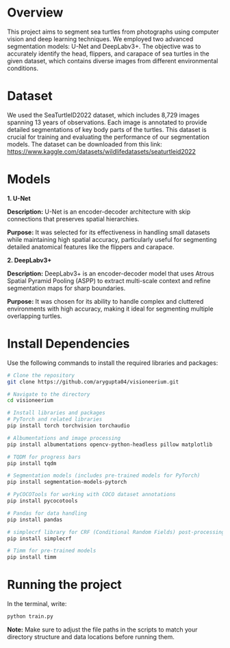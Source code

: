# Overview

This project aims to segment sea turtles from photographs using computer vision and deep learning techniques. We employed two advanced segmentation models: U-Net and DeepLabv3+. The objective was to accurately identify the head, flippers, and carapace of sea turtles in the given dataset, which contains diverse images from different environmental conditions.

# Dataset

We used the SeaTurtleID2022 dataset, which includes 8,729 images spanning 13 years of observations. Each image is annotated to provide detailed segmentations of key body parts of the turtles. This dataset is crucial for training and evaluating the performance of our segmentation models.
The dataset can be downloaded from this link: https://www.kaggle.com/datasets/wildlifedatasets/seaturtleid2022

# Models

**1. U-Net**

**Description:** U-Net is an encoder-decoder architecture with skip connections that preserves spatial hierarchies.

**Purpose:** It was selected for its effectiveness in handling small datasets while maintaining high spatial accuracy, particularly useful for segmenting detailed anatomical features like the flippers and carapace.

**2. DeepLabv3+**

**Description:** DeepLabv3+ is an encoder-decoder model that uses Atrous Spatial Pyramid Pooling (ASPP) to extract multi-scale context and refine segmentation maps for sharp boundaries.

**Purpose:** It was chosen for its ability to handle complex and cluttered environments with high accuracy, making it ideal for segmenting multiple overlapping turtles.

# Install Dependencies

Use the following commands to install the required libraries and packages:

```bash
# Clone the repository
git clone https://github.com/arygupta04/visioneerium.git

# Navigate to the directory
cd visioneerium

# Install libraries and packages
# PyTorch and related libraries
pip install torch torchvision torchaudio

# Albumentations and image processing
pip install albumentations opencv-python-headless pillow matplotlib

# TQDM for progress bars
pip install tqdm

# Segmentation models (includes pre-trained models for PyTorch)
pip install segmentation-models-pytorch

# PyCOCOTools for working with COCO dataset annotations
pip install pycocotools

# Pandas for data handling
pip install pandas

# simplecrf library for CRF (Conditional Random Fields) post-processing
pip install simplecrf

# Timm for pre-trained models
pip install timm
```

# Running the project
In the terminal, write:

```bash
python train.py
```

**Note:** Make sure to adjust the file paths in the scripts to match your directory structure and data locations before running them.

